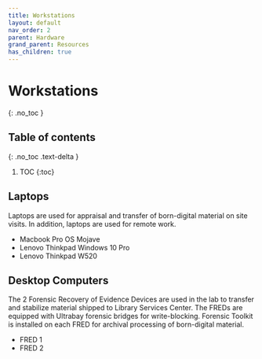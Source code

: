 ```yaml
---
title: Workstations
layout: default
nav_order: 2
parent: Hardware
grand_parent: Resources
has_children: true
---
```



# Workstations
{: .no_toc }

## Table of contents
{: .no_toc .text-delta }

1. TOC
{:toc}

## Laptops
Laptops are used for appraisal and transfer of born-digital material on site visits. In addition, laptops are used for remote work.
* Macbook Pro OS Mojave
* Lenovo Thinkpad Windows 10 Pro
* Lenovo Thinkpad W520

## Desktop Computers
The 2 Forensic Recovery of Evidence Devices are used in the lab to transfer and stabilize material shipped to Library Services Center. The FREDs are equipped with Ultrabay forensic bridges for write-blocking. Forensic Toolkit is installed on each FRED for archival processing of born-digital material.
<!-- A Mac is used for networking. -->
* FRED 1
* FRED 2